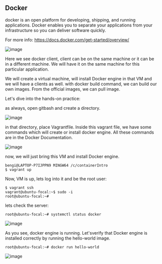 ## Docker

docker is an open platform for developing, shipping, and running applications. Docker enables you to separate your applications from your infrastructure so you can deliver software quickly.

For more info: https://docs.docker.com/get-started/overview/

![image](https://github.com/bengisugelin/DevOps/assets/113550043/3bcae202-0dd7-4e0d-87e4-105b9f5ea81f)


Here we see docker client, client can be on the same machine or it can be in a different machine. We will have it on the same machine for this particular application.

We will create a virtual machine, will install Docker engine in that VM and we will have a clients as well. with docker build command, we can build our own images. From the official images, we can pull image.


Let's dive into the hands-on practice:

as always, open gitbash and create a directory.


![image](https://github.com/bengisugelin/DevOps/assets/113550043/e6e3f59e-801d-4f8f-8988-6845141c4bfe)


in that directory, place Vagrantfile. Inside this vagrant file, we have some commands which will create or install docker engine.
All these commands are in the Docker Documentation.

![image](https://github.com/bengisugelin/DevOps/assets/113550043/3ae093d6-3e67-48ba-a4eb-0749a1d4422e)

now, we will just bring this VM and install Docker engine.

```
bengi@LAPTOP-P7IJPPN9 MINGW64 /c/containerIntro
$ vagrant up
```

Now, VM is up, lets log into it and be the root user:
```
$ vagrant ssh
vagrant@ubuntu-focal:~$ sudo -i
root@ubuntu-focal:~#

```

lets check the server:
```
root@ubuntu-focal:~# systemctl status docker

```
![image](https://github.com/bengisugelin/DevOps/assets/113550043/c16e0c5d-a935-4fa3-b4fa-315963aebd45)


As you see, docker engine is running. Let'sverify that Docker engine is installed correctly by running the hello-world image.

```
root@ubuntu-focal:~# docker run hello-world

```

![image](https://github.com/bengisugelin/DevOps/assets/113550043/d77612f2-a125-4347-a03c-9b06c4f99e3d)


